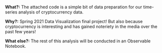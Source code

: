 **What?:** The attached code is a simple bit of data preparation for our time-series analysis of cryptocurrency data. 

**Why?:** Spring 2021 Data Visualization final project! But also because cryptocurrency is interesting and has gained noteriety in the media over the past few years! 

**What else?:** The rest of this analysis will be conducted in an Observable Notebook.
